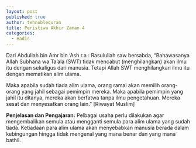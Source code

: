 ```yaml
---
layout: post
published: true
author: tehnoblequran
title: Peristiwa Akhir Zaman 4
categories:
  - Hadis
---
```

Dari Abdullah bin Amr bin ‘Ash r.a : Rasulullah saw bersabda, “Bahawasanya Allah Subhana wa Ta’ala (SWT) tidak mencabut (menghilangkan) akan ilmu itu dengan sekaligus dari manusia. Tetapi Allah SWT menghilangkan ilmu itu dengan mematikan alim ulama. 

Maka apabila sudah tiada alim ulama, orang ramai akan memilih orang-orang yang jahil sebagai pemimpin mereka. Maka apabila pemimpin yang jahil itu ditanya, mereka akan berfatwa tanpa ilmu pengetahuan. Mereka sesat dan menyesatkan orang lain.” [Riwayat Muslim] 

**Penjelasan dan Pengajaran:**
Pelbagai usaha perlu dilakukan agar mengembalikan semula atau mengganti semula para alim ulama yang sudah tiada. Ketiadaan para alim ulama akan menyebabkan manusia berada dalam kebingungan hingga tidak mengenal yang mana benar dan yang mana bathil.